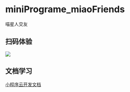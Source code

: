 # miniPrograme_miaoFriends
喵星人交友



## 扫码体验

![](喵星好友体验版.jpg)

## 文档学习

[小程序云开发文档](https://developers.weixin.qq.com/miniprogram/dev/wxcloud/basis/getting-started.html)

